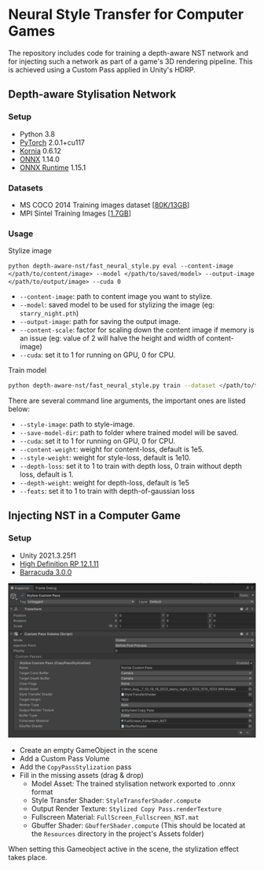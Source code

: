 # Neural Style Transfer for Computer Games

The repository includes code for training a depth-aware NST network and for injecting such a network as part of a game's 3D rendering pipeline. This is achieved using a Custom Pass applied in Unity's HDRP. 

## Depth-aware Stylisation Network
### Setup
* Python 3.8
* [PyTorch](http://pytorch.org/) 2.0.1+cu117
* [Kornia](https://kornia.readthedocs.io/) 0.6.12
* [ONNX](https://onnx.ai/) 1.14.0
* [ONNX Runtime](https://onnxruntime.ai/) 1.15.1

### Datasets
* MS COCO 2014 Training images dataset [[80K/13GB](https://cocodataset.org/#download)]
* MPI Sintel Training Images [[1.7GB](http://sintel.is.tue.mpg.de/downloads)]

### Usage
Stylize image
```
python depth-aware-nst/fast_neural_style.py eval --content-image </path/to/content/image> --model </path/to/saved/model> --output-image </path/to/output/image> --cuda 0
```
* `--content-image`: path to content image you want to stylize.
* `--model`: saved model to be used for stylizing the image (eg: `starry_night.pth`)
* `--output-image`: path for saving the output image.
* `--content-scale`: factor for scaling down the content image if memory is an issue (eg: value of 2 will halve the height and width of content-image)
* `--cuda`: set it to 1 for running on GPU, 0 for CPU.

Train model
```bash
python depth-aware-nst/fast_neural_style.py train --dataset </path/to/train-dataset> --style-image </path/to/style/image> --save-model-dir </path/to/save-model/folder> --epochs 2 --cuda 1
```

There are several command line arguments, the important ones are listed below:
* `--style-image`: path to style-image.
* `--save-model-dir`: path to folder where trained model will be saved.
* `--cuda`: set it to 1 for running on GPU, 0 for CPU.
* `--content-weight`: weight for content-loss, default is 1e5.
* `--style-weight`: weight for style-loss, default is 1e10.
* `--depth-loss`: set it to 1 to train with depth loss, 0 train without depth loss, default is 1.
* `--depth-weight`: weight for depth-loss, default is 1e5
* `--feats`: set it to 1 to train with depth-of-gaussian loss


## Injecting NST in a Computer Game
### Setup
* Unity 2021.3.25f1
* [High Definition RP 12.1.11](https://docs.unity3d.com/Packages/com.unity.render-pipelines.high-definition@12.1/manual/index.html)
* [Barracuda 3.0.0](https://docs.unity3d.com/Packages/com.unity.barracuda@3.0/manual/index.html)

![Unity Setup](images/unity_setup_screenshot.png)

* Create an empty GameObject in the scene
* Add a Custom Pass Volume
* Add the `CopyPassStylization` pass
* Fill in the missing assets (drag & drop)
    * Model Asset: The trained stylisation network exported to .onnx format
    * Style Transfer Shader: `StyleTransferShader.compute`
    * Output Render Texture: `Stylized Copy Pass.renderTexture`
    * Fullscreen Material: `FullScreen_Fullscreen_NST.mat`
    * Gbuffer Shader: `GbufferShader.compute` (This should be located at the `Resources` directory in the project's Assets folder)
    
When setting this Gameobject active in the scene, the stylization effect takes place.